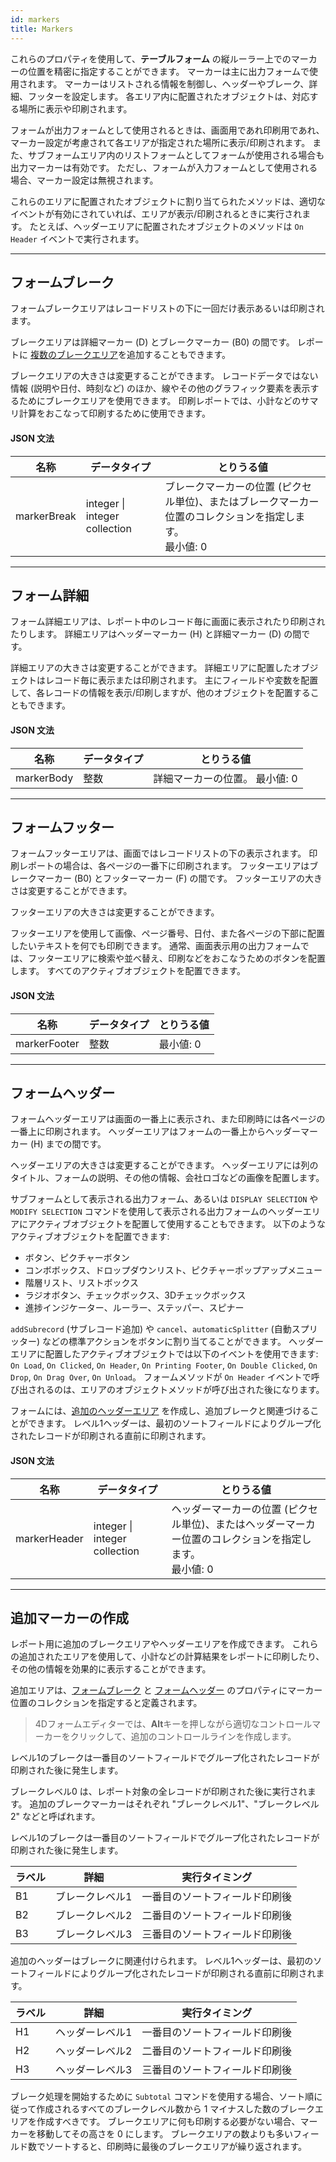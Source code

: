 ```yaml
---
id: markers
title: Markers
---
```



これらのプロパティを使用して、**テーブルフォーム** の縦ルーラー上でのマーカーの位置を精密に指定することができます。 マーカーは主に出力フォームで使用されます。 マーカーはリストされる情報を制御し、ヘッダーやブレーク、詳細、フッターを設定します。 各エリア内に配置されたオブジェクトは、対応する場所に表示や印刷されます。

フォームが出力フォームとして使用されるときは、画面用であれ印刷用であれ、マーカー設定が考慮されて各エリアが指定された場所に表示/印刷されます。 また、サブフォームエリア内のリストフォームとしてフォームが使用される場合も出力マーカーは有効です。 ただし、フォームが入力フォームとして使用される場合、マーカー設定は無視されます。

これらのエリアに配置されたオブジェクトに割り当てられたメソッドは、適切なイベントが有効にされていれば、エリアが表示/印刷されるときに実行されます。 たとえば、ヘッダーエリアに配置されたオブジェクトのメソッドは `On Header` イベントで実行されます。

---

## フォームブレーク

フォームブレークエリアはレコードリストの下に一回だけ表示あるいは印刷されます。

ブレークエリアは詳細マーカー (D) とブレークマーカー (B0) の間です。 レポートに [複数のブレークエリア](#追加マーカーの作成)を追加することもできます。

ブレークエリアの大きさは変更することができます。 レコードデータではない情報 (説明や日付、時刻など) のほか、線やその他のグラフィック要素を表示するためにブレークエリアを使用できます。 印刷レポートでは、小計などのサマリ計算をおこなって印刷するために使用できます。

#### JSON 文法

| 名称          | データタイプ                            | とりうる値                                                             |
| ----------- | --------------------------------- | ----------------------------------------------------------------- |
| markerBreak | integer &#x7c; integer collection | ブレークマーカーの位置 (ピクセル単位)、またはブレークマーカー位置のコレクションを指定します。<br/>最小値: 0 |

---

## フォーム詳細

フォーム詳細エリアは、レポート中のレコード毎に画面に表示されたり印刷されたりします。 詳細エリアはヘッダーマーカー (H) と詳細マーカー (D) の間です。

詳細エリアの大きさは変更することができます。 詳細エリアに配置したオブジェクトはレコード毎に表示または印刷されます。 主にフィールドや変数を配置して、各レコードの情報を表示/印刷しますが、他のオブジェクトを配置することもできます。

#### JSON 文法

| 名称         | データタイプ | とりうる値             |
| ---------- | ------ | ----------------- |
| markerBody | 整数     | 詳細マーカーの位置。 最小値: 0 |

---

## フォームフッター

フォームフッターエリアは、画面ではレコードリストの下の表示されます。 印刷レポートの場合は、各ページの一番下に印刷されます。 フッターエリアはブレークマーカー (B0) とフッターマーカー (F) の間です。 フッターエリアの大きさは変更することができます。

フッターエリアの大きさは変更することができます。

フッターエリアを使用して画像、ページ番号、日付、また各ページの下部に配置したいテキストを何でも印刷できます。 通常、画面表示用の出力フォームでは、フッターエリアに検索や並べ替え、印刷などをおこなうためのボタンを配置します。 すべてのアクティブオブジェクトを配置できます。

#### JSON 文法

| 名称           | データタイプ | とりうる値  |
| ------------ | ------ | ------ |
| markerFooter | 整数     | 最小値: 0 |

---

## フォームヘッダー

フォームヘッダーエリアは画面の一番上に表示され、また印刷時には各ページの一番上に印刷されます。 ヘッダーエリアはフォームの一番上からヘッダーマーカー (H) までの間です。

ヘッダーエリアの大きさは変更することができます。 ヘッダーエリアには列のタイトル、フォームの説明、その他の情報、会社ロゴなどの画像を配置します。

サブフォームとして表示される出力フォーム、あるいは `DISPLAY SELECTION` や `MODIFY SELECTION` コマンドを使用して表示される出力フォームのヘッダーエリアにアクティブオブジェクトを配置して使用することもできます。 以下のようなアクティブオブジェクトを配置できます:

- ボタン、ピクチャーボタン
- コンボボックス、ドロップダウンリスト、ピクチャーポップアップメニュー
- 階層リスト、リストボックス
- ラジオボタン、チェックボックス、3Dチェックボックス
- 進捗インジケーター、ルーラー、ステッパー、スピナー

`addSubrecord` (サブレコード追加) や `cancel`、`automaticSplitter` (自動スプリッター) などの標準アクションをボタンに割り当てることができます。 ヘッダーエリアに配置したアクティブオブジェクトでは以下のイベントを使用できます: `On Load`, `On Clicked`, `On Header`, `On Printing Footer`, `On Double Clicked`, `On Drop`, `On Drag Over`, `On Unload`。 フォームメソッドが `On Header` イベントで呼び出されるのは、エリアのオブジェクトメソッドが呼び出された後になります。

フォームには、[追加のヘッダーエリア](#追加マーカーの作成) を作成し、追加ブレークと関連づけることができます。 レベル1ヘッダーは、最初のソートフィールドによりグループ化されたレコードが印刷される直前に印刷されます。

#### JSON 文法

| 名称           | データタイプ                            | とりうる値                                                              |
| ------------ | --------------------------------- | ------------------------------------------------------------------ |
| markerHeader | integer &#x7c; integer collection | ヘッダーマーカーの位置 (ピクセル単位)、またはヘッダーマーカー位置のコレクションを指定します。 <br/>最小値: 0 |

---

## 追加マーカーの作成

レポート用に追加のブレークエリアやヘッダーエリアを作成できます。 これらの追加されたエリアを使用して、小計などの計算結果をレポートに印刷したり、その他の情報を効果的に表示することができます。

追加エリアは、[フォームブレーク](#フォームブレーク) と [フォームヘッダー](#フォームヘッダー) のプロパティにマーカー位置のコレクションを指定すると定義されます。

> 4Dフォームエディターでは、**Alt**キーを押しながら適切なコントロールマーカーをクリックして、追加のコントロールラインを作成します。

レベル1のブレークは一番目のソートフィールドでグループ化されたレコードが印刷された後に発生します。

ブレークレベル0 は、レポート対象の全レコードが印刷された後に実行されます。 追加のブレークマーカーはそれぞれ "ブレークレベル1"、"ブレークレベル2" などと呼ばれます。

レベル1のブレークは一番目のソートフィールドでグループ化されたレコードが印刷された後に発生します。

| ラベル | 詳細       | 実行タイミング         |
| --- | -------- | --------------- |
| B1  | ブレークレベル1 | 一番目のソートフィールド印刷後 |
| B2  | ブレークレベル2 | 二番目のソートフィールド印刷後 |
| B3  | ブレークレベル3 | 三番目のソートフィールド印刷後 |

追加のヘッダーはブレークに関連付けられます。 レベル1ヘッダーは、最初のソートフィールドによりグループ化されたレコードが印刷される直前に印刷されます。

| ラベル | 詳細       | 実行タイミング         |
| --- | -------- | --------------- |
| H1  | ヘッダーレベル1 | 一番目のソートフィールド印刷後 |
| H2  | ヘッダーレベル2 | 二番目のソートフィールド印刷後 |
| H3  | ヘッダーレベル3 | 三番目のソートフィールド印刷後 |

ブレーク処理を開始するために `Subtotal` コマンドを使用する場合、ソート順に従って作成されるすべてのブレークレベル数から 1 マイナスした数のブレークエリアを作成すべきです。 ブレークエリアに何も印刷する必要がない場合、マーカーを移動してその高さを 0 にします。 ブレークエリアの数よりも多いフィールド数でソートすると、印刷時に最後のブレークエリアが繰り返されます。
